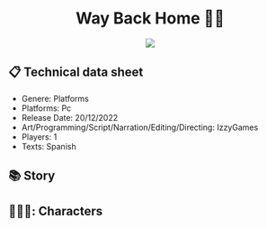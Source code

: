 <div align="center">
<h1 align="center"> Way Back Home 🐶✨</h1>
</div>

<p align="center">
<img src=
</p>

## 	📋 Technical data sheet
- Genere: Platforms
- Platforms: Pc
- Release Date: 20/12/2022
- Art/Programming/Script/Narration/Editing/Directing: IzzyGames
- Players: 1
- Texts: Spanish

## 	:books: Story

## 	🧑‍🤝‍🧑: Characters
